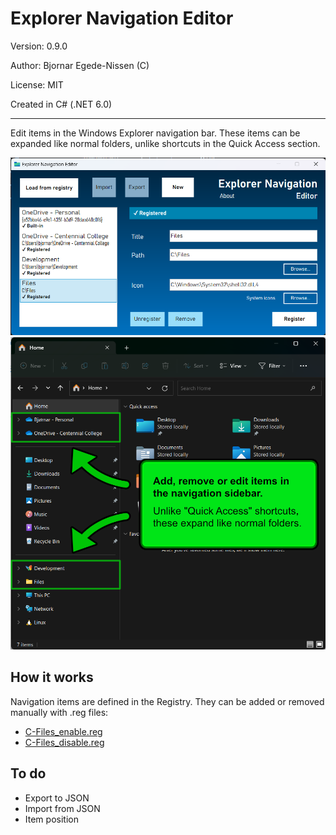 # Explorer Navigation Editor

Version: 0.9.0

Author: Bjornar Egede-Nissen (C)

License: MIT

Created in C# (.NET 6.0)

---

Edit items in the Windows Explorer navigation bar. These items can be expanded like normal folders, unlike shortcuts in the Quick Access section.



![Application screenshot](app_screenshot.png)
![Windows explorer screenshot](explorer_screenshot.png)

## How it works

Navigation items are defined in the Registry. They can be added or removed manually with .reg files:

* [C-Files_enable.reg](C-Files_enable.reg)
* [C-Files_disable.reg](C-Files_disable.reg)

## To do

* Export to JSON
* Import from JSON
* Item position
